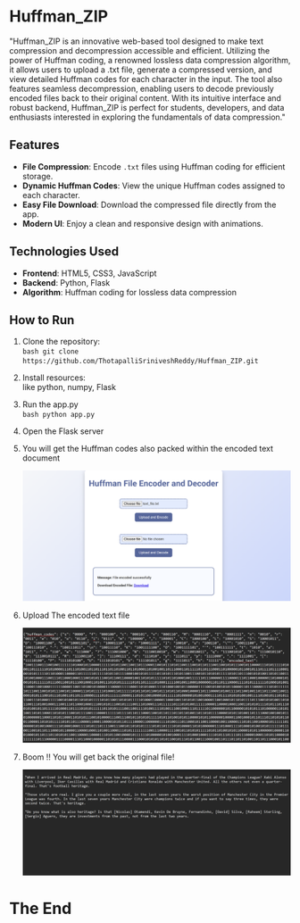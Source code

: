 # Huffman_ZIP
"Huffman_ZIP is an innovative web-based tool designed to make text compression and decompression accessible and efficient. Utilizing the power of Huffman coding, a renowned lossless data compression algorithm, it allows users to upload a .txt file, generate a compressed version, and view detailed Huffman codes for each character in the input. The tool also features seamless decompression, enabling users to decode previously encoded files back to their original content. With its intuitive interface and robust backend, Huffman_ZIP is perfect for students, developers, and data enthusiasts interested in exploring the fundamentals of data compression."

## Features  
- **File Compression**: Encode `.txt` files using Huffman coding for efficient storage.  
- **Dynamic Huffman Codes**: View the unique Huffman codes assigned to each character.  
- **Easy File Download**: Download the compressed file directly from the app.  
- **Modern UI**: Enjoy a clean and responsive design with animations.  

## Technologies Used  
- **Frontend**: HTML5, CSS3, JavaScript  
- **Backend**: Python, Flask  
- **Algorithm**: Huffman coding for lossless data compression  

## How to Run  

1.  Clone the repository:  
        ```bash
        git clone https://github.com/ThotapalliSriniveshReddy/Huffman_ZIP.git
        ```

2.  Install resources:  
        like python, numpy, Flask  

3.  Run the app.py  
        ```bash
        python app.py
        ```

4.  Open the Flask server  


5. You will get the Huffman codes also packed within the encoded text document  

    ![alt text](image-1.png)
    
6. Upload The encoded text file  

    ![alt text](image-2.png)

7. Boom !! You will get back the original file!  

    ![alt text](image-3.png)

# The End
